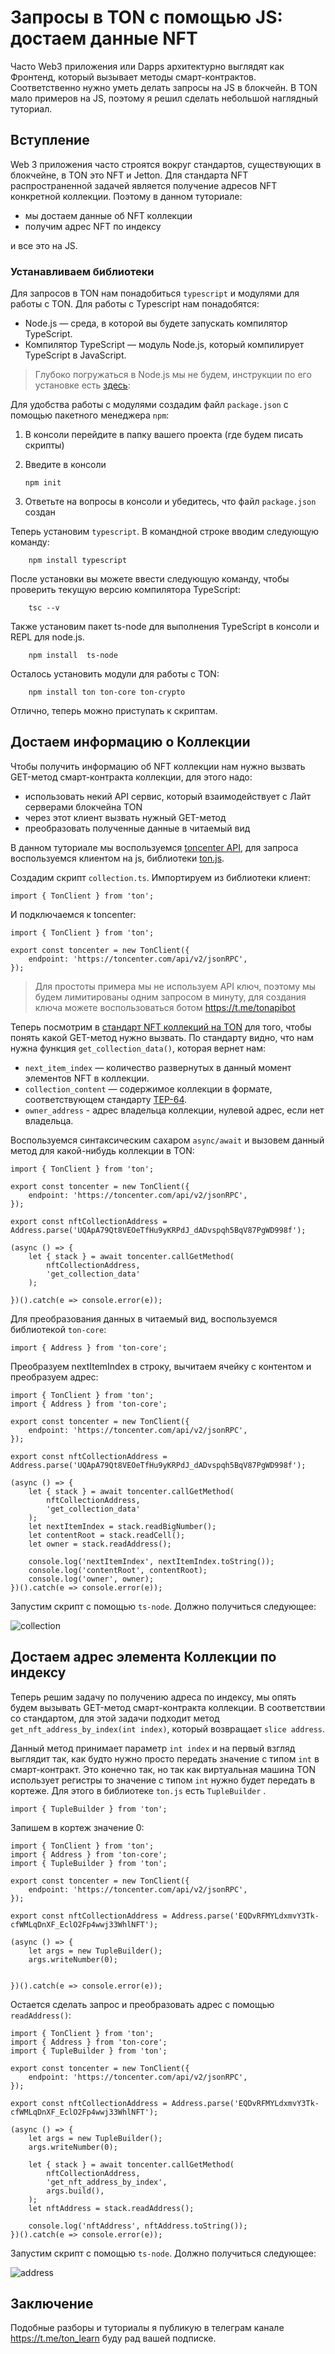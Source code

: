 # Запросы в TON с помощью JS: достаем данные NFT

Часто Web3 приложения или Dapps архитектурно выглядят как Фронтенд, который вызывает методы смарт-контрактов. Соответственно нужно уметь делать запросы на JS в блокчейн. В TON мало примеров на JS, поэтому я решил сделать небольшой наглядный туториал.

## Вступление

Web 3 приложения часто строятся вокруг стандартов, существующих в блокчейне, в TON это NFT и Jetton. Для стандарта NFT распространенной задачей является получение адресов NFT конкретной коллекции. Поэтому в данном туториале:

 - мы достаем данные об NFT коллекции
 - получим адрес NFT по индексу
 
и все это на JS.

### Устанавливаем библиотеки

Для запросов в TON нам понадобиться `typescript` и модулями для работы с TON.
Для работы с Typescript нам понадобятся:
- Node.js — среда, в которой вы будете запускать компилятор TypeScript.
- Компилятор TypeScript — модуль Node.js, который компилирует TypeScript в JavaScript.

> Глубоко погружаться в Node.js мы не будем, инструкции по его установке есть [здесь](https://nodejs.org/en/download/): 

Для удобства работы с модулями создадим файл `package.json` c помощью пакетного менеджера `npm`:
1.  В консоли перейдите в папку вашего проекта (где будем писать скрипты)
2.  Введите в консоли 

		npm init
		
3. Ответьте на вопросы в консоли и убедитесь, что файл `package.json` создан

Теперь установим `typescript`. В командной строке вводим следующую команду:

		npm install typescript
		
После установки вы можете ввести следующую команду, чтобы проверить текущую версию компилятора TypeScript:

		tsc --v

Также установим пакет ts-node для выполнения TypeScript в консоли и REPL для node.js.

		npm install  ts-node

Осталось установить модули для работы c TON:

		npm install ton ton-core ton-crypto
		
Отлично, теперь можно приступать к скриптам.

## Достаем информацию о Коллекции

Чтобы получить информацию об NFT коллекции нам нужно вызвать GET-метод смарт-контракта коллекции, для этого надо:
- использовать некий API сервис, который взаимодействует с Лайт серверами блокчейна TON 
- через этот клиент вызвать нужный GET-метод
- преобразовать полученные данные в читаемый вид

В данном туториале мы воспользуемся [toncenter API](https://github.com/toncenter/ton-http-api), для запроса воспользуемся клиентом на js, библиотеки [ton.js](https://www.npmjs.com/package/ton).

Создадим скрипт `collection.ts`. Импортируем  из библиотеки клиент:

	import { TonClient } from 'ton';
	
И подключаемся к toncenter:

	import { TonClient } from 'ton';

	export const toncenter = new TonClient({
		endpoint: 'https://toncenter.com/api/v2/jsonRPC',
	});
	
> Для простоты примера мы не используем API ключ, поэтому мы будем лимитированы одним запросом в минуту, для создания ключа можете воспользоваться ботом https://t.me/tonapibot

Теперь посмотрим в [стандарт NFT коллекций на TON](https://github.com/ton-blockchain/TEPs/blob/master/text/0062-nft-standard.md) для того, чтобы понять какой GET-метод нужно вызвать. По стандарту видно, что нам нужна функция `get_collection_data()`, которая вернет нам:

- `next_item_index` — количество развернутых в данный момент элементов NFT в коллекции.
- `collection_content` — содержимое коллекции в формате, соответствующем стандарту [TEP-64](https://github.com/ton-blockchain/TEPs/blob/master/text/0064-token-data-standard.md).
- `owner_address` - адрес владельца коллекции, нулевой адрес, если нет владельца.

Воспользуемся синтаксическим сахаром `async/await` и вызовем данный метод для какой-нибудь коллекции в TON:

	import { TonClient } from 'ton';

	export const toncenter = new TonClient({
		endpoint: 'https://toncenter.com/api/v2/jsonRPC',
	});

	export const nftCollectionAddress = Address.parse('UQApA79Qt8VEOeTfHu9yKRPdJ_dADvspqh5BqV87PgWD998f');

	(async () => {
		let { stack } = await toncenter.callGetMethod(
			nftCollectionAddress, 
			'get_collection_data'
		);

	})().catch(e => console.error(e));
	
Для преобразования данных в читаемый вид, воспользуемся библиотекой `ton-core`:

	import { Address } from 'ton-core';
	
Преобразуем nextItemIndex в строку, вычитаем ячейку с контентом и преобразуем адрес:

	import { TonClient } from 'ton';
	import { Address } from 'ton-core';

	export const toncenter = new TonClient({
		endpoint: 'https://toncenter.com/api/v2/jsonRPC',
	});

	export const nftCollectionAddress = Address.parse('UQApA79Qt8VEOeTfHu9yKRPdJ_dADvspqh5BqV87PgWD998f');

	(async () => {
		let { stack } = await toncenter.callGetMethod(
			nftCollectionAddress, 
			'get_collection_data'
		);
		let nextItemIndex = stack.readBigNumber();
		let contentRoot = stack.readCell();
		let owner = stack.readAddress();

		console.log('nextItemIndex', nextItemIndex.toString());
		console.log('contentRoot', contentRoot);
		console.log('owner', owner);
	})().catch(e => console.error(e));
	
Запустим скрипт с помощью `ts-node`. Должно получиться следующее:

![collection](./img/1.PNG)

## Достаем адрес элемента Коллекции по индексу

Теперь решим задачу по получению адреса по индексу, мы опять будем вызывать GET-метод смарт-контракта коллекции. В соответствии со стандартом, для этой задачи подходит метод `get_nft_address_by_index(int index)`, который возвращает `slice address`.

Данный метод принимает параметр `int index` и на первый взгляд выглядит так, как будто нужно просто передать значение с типом `int` в смарт-контракт. Это конечно так, но так как виртуальная машина TON использует регистры то значение с типом `int` нужно будет передать в кортеже. Для этого в библиотеке `ton.js` есть `TupleBuilder` .

	import { TupleBuilder } from 'ton';

Запишем в кортеж значение 0:

	import { TonClient } from 'ton';
	import { Address } from 'ton-core';
	import { TupleBuilder } from 'ton';

	export const toncenter = new TonClient({
		endpoint: 'https://toncenter.com/api/v2/jsonRPC',
	});

	export const nftCollectionAddress = Address.parse('EQDvRFMYLdxmvY3Tk-cfWMLqDnXF_EclO2Fp4wwj33WhlNFT');

	(async () => {
		let args = new TupleBuilder();
		args.writeNumber(0);


	})().catch(e => console.error(e));

Остается сделать запрос и преобразовать адрес с помощью `readAddress()`:

	import { TonClient } from 'ton';
	import { Address } from 'ton-core';
	import { TupleBuilder } from 'ton';

	export const toncenter = new TonClient({
		endpoint: 'https://toncenter.com/api/v2/jsonRPC',
	});

	export const nftCollectionAddress = Address.parse('EQDvRFMYLdxmvY3Tk-cfWMLqDnXF_EclO2Fp4wwj33WhlNFT');

	(async () => {
		let args = new TupleBuilder();
		args.writeNumber(0);

		let { stack } = await toncenter.callGetMethod(
			nftCollectionAddress, 
			'get_nft_address_by_index',
			args.build(),
		);
		let nftAddress = stack.readAddress();

		console.log('nftAddress', nftAddress.toString());
	})().catch(e => console.error(e));

Запустим скрипт с помощью `ts-node`. Должно получиться следующее:

![address](./img/2.PNG)

## Заключение

Подобные разборы и туториалы я публикую в телеграм канале https://t.me/ton_learn буду рад вашей подписке.
